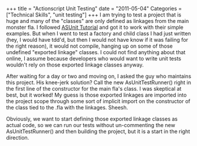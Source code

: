 +++
title = "Actionscript Unit Testing"
date = "2011-05-04"
Categories = ["Technical Skills", "unit testing"]
+++
I am trying to test a project that is huge and many of the
&quot;classes&quot; are only defined as linkages from the main monster
fla. I followed <a href="http://marstonstudio.com/2007/07/28/asunit-testing-with-flash-cs3-and-actionscript-3/" target="_blank">ASUnit Tutorial</a> and got it to work with their simple examples. But when I went to test a factory and child class I had just written (hey, I would have tdd&#039;d, but then I would not have know if it was failing for the right reason), it would not compile, hanging up on some of those undefined &quot;exported linkage&quot; classes. I could not find anything about that online, I assume because developers who would want to write unit tests wouldn&#039;t rely on those exported linkage classes anyway.<p /> After waiting for a day or two and moving on, I asked the guy who maintains this project. His knee-jerk solution? Call the new AsUnitTestRunner() right in the first line of the constructor for the main fla&#039;s class. I was skeptical at best, but it worked! My guess is those exported linkages are imported into the project scope through some sort of implicit import on the constructor of the class tied to the .fla with the linkages. Sheesh.<p /> Obviously, we want to start defining those exported linkage classes as actual code, so we can run our tests without un-commenting the new AsUnitTestRunner() and then building the project, but it is a start in the right direction.
